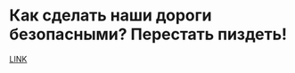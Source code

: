 # Как сделать наши дороги безопасными? Перестать пиздеть!



[LINK](https://varlamov.ru/3750879.html)
